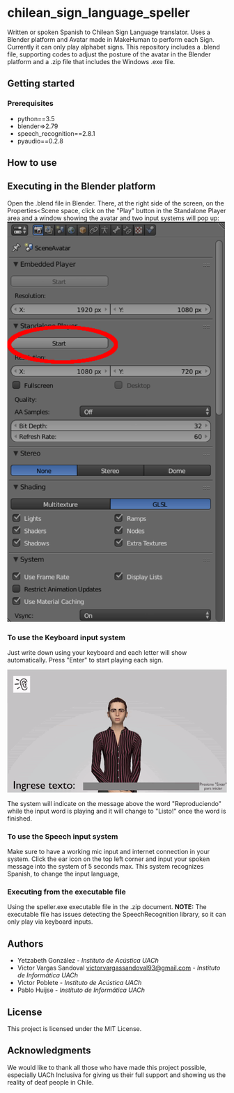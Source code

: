 # chilean_sign_language_speller

Written or spoken Spanish to Chilean Sign Language translator. Uses a Blender platform and Avatar made in MakeHuman to perform each Sign. Currently it can only play alphabet signs.
This repository includes a .blend file, supporting codes to adjust the posture of the avatar in the Blender platform and a .zip file that includes the Windows .exe file.
## Getting started

### Prerequisites 

  * python==3.5
  * blender=>2.79
  * speech_recognition==2.8.1
  * pyaudio==0.2.8
  
## How to use
## Executing in the Blender platform

Open the .blend file in Blender. There, at the right side of the screen, on the Properties<Scene space, click on the "Play" button in the Standalone Player area and a window showing the avatar and two input systems will pop up:
<img src="img/playinblender.png" width="500">

### To use the Keyboard input system

Just write down using your keyboard and each letter will show automatically. Press "Enter" to start playing each sign.

![](img/abcplaying.gif)

The system will indicate on the message above the word "Reproduciendo" while the input word is playing and it will change to "Listo!" once the word is finished.

### To use the Speech input system

Make sure to have a working mic input and internet connection in your system. Click the ear icon on the top left corner and input your spoken message into the system of 5 seconds max. This system recognizes Spanish, to change the input language,


### Executing from the executable file

Using the speller.exe executable file in the .zip document. 
**NOTE:** The executable file has issues detecting the SpeechRecognition library, so it can only play via keyboard inputs.

## Authors

* Yetzabeth González - *Instituto de Acústica UACh*
* Victor Vargas Sandoval victorvargassandoval93@gmail.com - *Instituto de Informática UACh*
* Victor Poblete - *Instituto de Acústica UACh*
* Pablo Huijse - *Instituto de Informática UACh*


## License

This project is licensed under the MIT License.

## Acknowledgments

We would like to thank all those who have made this project possible, especially UACh Inclusiva for giving us their full support and showing us the reality of deaf people in Chile.
